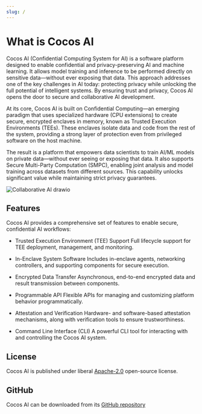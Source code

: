 ```yaml
---
slug: /
---
```


# What is Cocos AI

Cocos AI (Confidential Computing System for AI) is a software platform designed to enable confidential and privacy-preserving AI and machine learning. It allows model training and inference to be performed directly on sensitive data—without ever exposing that data. This approach addresses one of the key challenges in AI today: protecting privacy while unlocking the full potential of intelligent systems. By ensuring trust and privacy, Cocos AI opens the door to secure and collaborative AI development.

At its core, Cocos AI is built on Confidential Computing—an emerging paradigm that uses specialized hardware (CPU extensions) to create secure, encrypted enclaves in memory, known as Trusted Execution Environments (TEEs). These enclaves isolate data and code from the rest of the system, providing a strong layer of protection even from privileged software on the host machine.

The result is a platform that empowers data scientists to train AI/ML models on private data—without ever seeing or exposing that data. It also supports Secure Multi-Party Computation (SMPC), enabling joint analysis and model training across datasets from different sources. This capability unlocks significant value while maintaining strict privacy guarantees.

![Collaborative AI drawio](https://user-images.githubusercontent.com/23095882/183417817-a5013c43-637e-488b-9e06-ee6fe8e588b0.svg)

## Features

Cocos AI provides a comprehensive set of features to enable secure, confidential AI workflows:

- Trusted Execution Environment (TEE) Support
Full lifecycle support for TEE deployment, management, and monitoring.

- In-Enclave System Software
Includes in-enclave agents, networking controllers, and supporting components for secure execution.

- Encrypted Data Transfer
Asynchronous, end-to-end encrypted data and result transmission between components.

- Programmable API
Flexible APIs for managing and customizing platform behavior programmatically.

- Attestation and Verification
Hardware- and software-based attestation mechanisms, along with verification tools to ensure trustworthiness.

- Command Line Interface (CLI)
A powerful CLI tool for interacting with and controlling the Cocos AI system.

## License

Cocos AI is published under liberal [Apache-2.0](https://github.com/ultravioletrs/cocos/blob/main/LICENSE) open-source license.

## GitHub

Cocos AI can be downloaded from its [GitHub repository](https://github.com/ultravioletrs/cocos)
